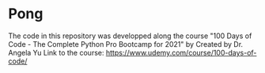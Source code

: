 # Pong

The code in this repository was developped along the course "100 Days of Code - The Complete Python Pro Bootcamp for 2021" by Created by Dr. Angela Yu
Link to the course: https://www.udemy.com/course/100-days-of-code/
